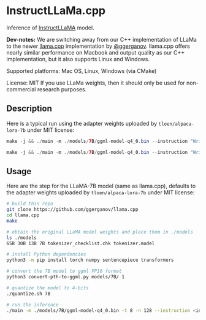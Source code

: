 # InstructLLaMa.cpp

Inference of [InstructLLaMA](https://arxiv.org/abs/2302.13971) model.

**Dev-notes:** We are switching away from our C++ implementation of LLaMa to the newer [llama.cpp](https://github.com/ggerganov/llama.cpp) implementation by [@ggerganov](https://github.com/ggerganov). llama.cpp offers nearly similar performance on Macbook and output quality as our C++ implementation, but it also supports Linux and Windows.

Supported platforms: Mac OS, Linux, Windows (via CMake)

License: MIT
If you use LLaMa weights, then it should only be used for non-commercial research purposes.

## Description

Here is a typical run using the adapter weights uploaded by `tloen/alpaca-lora-7b` under MIT license:

```java
make -j && ./main -m ./models/7B/ggml-model-q4_0.bin --instruction "Write an email to your friend about your plans for the weekend." -t 8 -n 128
```

```java
make -j && ./main -m ./models/7B/ggml-model-q4_0.bin --instruction "Write an email to your friend about your plans for the weekend." -t 8 -n 128
```


## Usage

Here are the step for the LLaMA-7B model (same as llama.cpp), defaults to the adapter weights uploaded by `tloen/alpaca-lora-7b` under MIT license:

```bash
# build this repo
git clone https://github.com/ggerganov/llama.cpp
cd llama.cpp
make

# obtain the original LLaMA model weights and place them in ./models
ls ./models
65B 30B 13B 7B tokenizer_checklist.chk tokenizer.model

# install Python dependencies
python3 -m pip install torch numpy sentencepiece transformers

# convert the 7B model to ggml FP16 format
python3 convert-pth-to-ggml.py models/7B/ 1

# quantize the model to 4-bits
./quantize.sh 7B

# run the inference
./main -m ./models/7B/ggml-model-q4_0.bin -t 8 -n 128 --instruction <instruction> --input <input_to_instruction>
```

